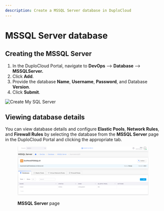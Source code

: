 ```yaml
---
description: Create a MSSQL Server database in DuploCloud
---
```


# MSSQL Server database

## Creating the MSSQL Server

1. In the DuploCloud Portal, navigate to **DevOps** --> **Database** --> **MSSQLServer.**
2. Click **Add**.
3. Provide the database **Name**, **Username**, **Password**, and Database **Version**.&#x20;
4. Click **Submit**.

<div align="left">

<img src="../../../.gitbook/assets/image (38) (1) (1).png" alt="Create My SQL Server">

</div>

## Viewing database details

You can view database details and configure **Elastic Pools**, **Network Rules**, and **Firewall Rules** by selecting the database from the **MSSQL Server** page in the DuploCloud Portal and clicking the appropriate tab.

<figure><img src="../../../.gitbook/assets/Azure_MSSQL.png" alt=""><figcaption><p><strong>MSSQL Server</strong> page</p></figcaption></figure>
